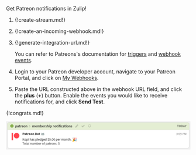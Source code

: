 Get Patreon notifications in Zulip!

 1. {!create-stream.md!}

1. {!create-an-incoming-webhook.md!}

1. {!generate-integration-url.md!}

    You can refer to Patreons's documentation for
    [triggers](https://docs.patreon.com/#triggers-v2) and
    [webhook events](https://docs.patreon.com/#webhooks).

1. Login to your Patreon developer account, navigate to your Patreon Portal, and
   click on [My Webhooks](https://www.patreon.com/portal/registration/register-webhooks).

1. Paste the URL constructed above in the webhook URL field, and click the
   **plus** (**+**) button. Enable the events you would like to receive
   notifications for, and click **Send Test**.

 {!congrats.md!}

 ![](/static/images/integrations/patreon/001.png)
